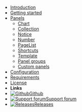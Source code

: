 * [Introduction](/)
* [Getting started](getting-started.md)
* [Panels](panels.md)
  * [Chart](panels/chart.md)
  * [Collection](panels/collection.md)
  * [Notice](panels/notice.md)
  * [Number](panels/number.md)
  * [PageList](panels/page-list.md)
  * [Shortcuts](panels/shortcuts.md)
  * [Template](panels/template.md)
  * [Panel groups](panels/groups.md)
  * [Custom panels](panels/custom.md)
* [Configuration](configuration.md)
* [Requirements](requirements.md)
* [License](license.md)
* **Links**
* [![Github](https://icongram.jgog.in/simple/github.svg?color=808080&size=16)Github](https://github.com/philippdaun/processwire-dashboard)
* [![Support forum](https://icongram.jgog.in/fontawesome/commenting-o.svg?color=808080&size=16)Support forum](https://processwire.com/talk/topic/22847-processwire-dashboard/)
* [![Releases](https://icongram.jgog.in/fontawesome/code-fork.svg?color=808080&size=16)Releases](https://github.com/philippdaun/processwire-dashboard/releases)
